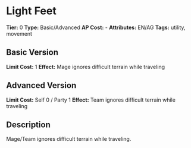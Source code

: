 # Light Feet

**Tier:** 0
**Type:** Basic/Advanced
**AP Cost:** -
**Attributes:** EN/AG
**Tags:** utility, movement

## Basic Version
**Limit Cost:** 1
**Effect:** Mage ignores difficult terrain while traveling

## Advanced Version
**Limit Cost:** Self 0 / Party 1
**Effect:** Team ignores difficult terrain while traveling

## Description
Mage/Team ignores difficult terrain while traveling.